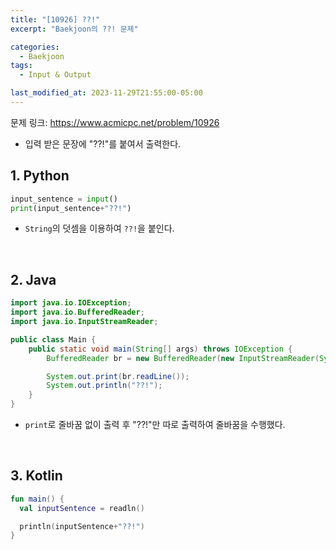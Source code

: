 ```yaml
---
title: "[10926] ??!"
excerpt: "Baekjoon의 ??! 문제"

categories:
  - Baekjoon
tags:
  - Input & Output

last_modified_at: 2023-11-29T21:55:00-05:00
---
```


문제 링크: https://www.acmicpc.net/problem/10926

- 입력 받은 문장에 "??!"를 붙여서 출력한다.

## 1. Python

```python
input_sentence = input()
print(input_sentence+"??!")
```

- `String`의 덧셈을 이용하여 `??!`을 붙인다.

<br>

## 2. Java

```java
import java.io.IOException;
import java.io.BufferedReader;
import java.io.InputStreamReader;

public class Main {
    public static void main(String[] args) throws IOException {
        BufferedReader br = new BufferedReader(new InputStreamReader(System.in));

        System.out.print(br.readLine());
        System.out.println("??!");
    }
}
```

- `print`로 줄바꿈 없이 출력 후 "??!"만 따로 출력하여 줄바꿈을 수행했다.

<br>

## 3. Kotlin

```kotlin
fun main() {
  val inputSentence = readln()

  println(inputSentence+"??!")
}
```
